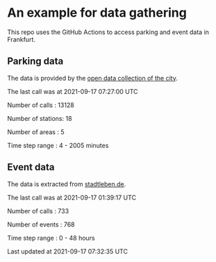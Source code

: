 # An example for data gathering

This repo uses the GitHub Actions to access parking and event data in Frankfurt.

## Parking data
The data is provided by the [open data collection of the city](https://www.offenedaten.frankfurt.de/).

The last call was at 2021-09-17 07:27:00 UTC

Number of calls   : 13128

Number of stations:    18

Number of areas   :     5

Time step range   :     4 -  2005 minutes


## Event data
The data is extracted from [stadtleben.de](https://stadtleben.de/frankfurt/).

The last call was at 2021-09-17 01:39:17 UTC

Number of calls   : 733

Number of events  : 768

Time step range   :   0 -  48 hours


Last updated at 2021-09-17 07:32:35 UTC
